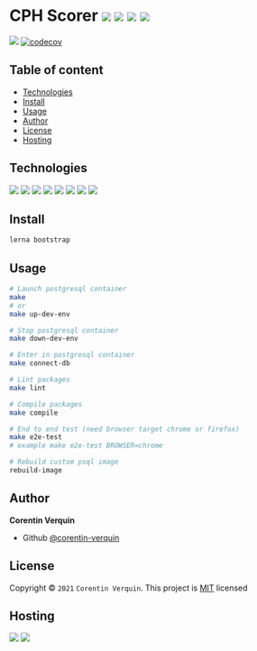# CPH Scorer ![](https://img.shields.io/maintenance/yes/2022) ![](https://img.shields.io/github/commit-activity/m/corentin-verquin/cph-scorer) ![](https://img.shields.io/github/v/release/corentin-verquin/cph-scorer) ![](https://img.shields.io/badge/License-MIT-yellow.svg)

![](https://github.com/corentin-verquin/cph-scorer/actions/workflows/continuousIntegration.yml/badge.svg)
[![codecov](https://codecov.io/gh/corentin-verquin/cph-scorer/branch/master/graph/badge.svg?token=TT4TPQE2Y9)](https://codecov.io/gh/corentin-verquin/cph-scorer)

## Table of content
* [Technologies](#technologies)
* [Install](#install)
* [Usage](#usage)
* [Author](#author)
* [License](#license)
* [Hosting](#hosting)

## Technologies
![](https://img.shields.io/badge/Node.js-43853D?style=for-the-badge&logo=node.js&logoColor=white)
![](https://img.shields.io/badge/YARN-2C8EBB?style=for-the-badge&logo=yarn&logoColor=white)
![](https://img.shields.io/badge/TypeScript-007ACC?style=for-the-badge&logo=typescript&logoColor=white)
![](https://img.shields.io/badge/NESTJS-E0234E?style=for-the-badge&logo=nestjs&logoColor=white)
![](https://img.shields.io/badge/ALPINE.JS-8BC0D0?style=for-the-badge&logo=alpine.js&logoColor=black)
![](https://img.shields.io/badge/BOOTSTRAP-7952B3?style=for-the-badge&logo=bootstrap&logoColor=white)
![](https://img.shields.io/badge/JEST-C21325?style=for-the-badge&logo=jest&logoColor=white)
![](https://img.shields.io/badge/SEMANTIC%20RELEASE-494949?style=for-the-badge&logo=semantic-release&logoColor=white)

## Install
```bash
lerna bootstrap
```

## Usage
```bash
# Launch postgresql container
make
# or
make up-dev-env

# Stop postgresql container
make down-dev-env

# Enter in postgresql container
make connect-db

# Lint packages
make lint

# Compile packages
make compile

# End to end test (need browser target chrome or firefox)
make e2e-test
# example make e2e-test BROWSER=chrome

# Rebuild custom psql image
rebuild-image
```

## Author
**Corentin Verquin**
- Github [@corentin-verquin](https://github.com/corentin-verquin)

## License
Copyright © `2021` `Corentin Verquin`.
This project is [MIT](https://opensource.org/licenses/MIT) licensed

## Hosting
![](https://img.shields.io/badge/HEORKU-430098?style=for-the-badge&logo=heroku&logoColor=white)
![](https://img.shields.io/badge/NETLIFY-00C7B7?style=for-the-badge&logo=netlify&logoColor=white)